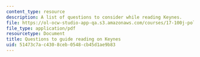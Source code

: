 ```yaml
---
content_type: resource
description: A list of questions to consider while reading Keynes.
file: https://ol-ocw-studio-app-qa.s3.amazonaws.com/courses/17-100j-political-economy-i-spring-2016/51473c7ac4308ceb0548cb45d1ae9b83_MIT17_100JS16_Keynes_Ques.pdf
file_type: application/pdf
resourcetype: Document
title: Questions to guide reading on Keynes
uid: 51473c7a-c430-8ceb-0548-cb45d1ae9b83
---
```

